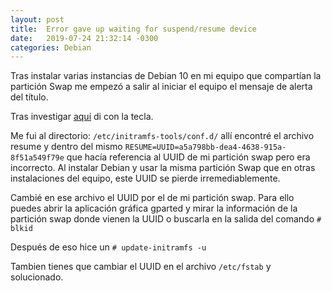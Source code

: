 ```yaml
---
layout: post
title:  Error gave up waiting for suspend/resume device
date:   2019-07-24 21:32:14 -0300
categories: Debian
---
```

Tras instalar varias instancias de Debian 10 en mi equipo que compartían la partición Swap
me empezó a salir al iniciar el equipo el mensaje de alerta del título.

Tras investigar [aquí](http://forums.debian.net/viewtopic.php?f=5&t=138796) di con la tecla.

Me fui al directorio: `/etc/initramfs-tools/conf.d/` allí encontré el archivo resume y dentro del mismo
`RESUME=UUID=a5a798bb-dea4-4638-915a-8f51a549f79e` que hacía referencia al UUID de mi partición swap pero era incorrecto.
Al instalar Debian y usar la misma partición Swap que en otras instalaciones del equipo, este UUID se pierde irremediablemente.

Cambié en ese archivo el UUID por el de mi partición swap. Para ello puedes abrir la aplicación gráfica gparted y mirar
la información de la partición swap donde vienen la UUID o buscarla en la salida del comando `# blkid`

Después de eso hice un `# update-initramfs -u`

Tambien tienes que cambiar el UUID en el archivo `/etc/fstab` y solucionado.
